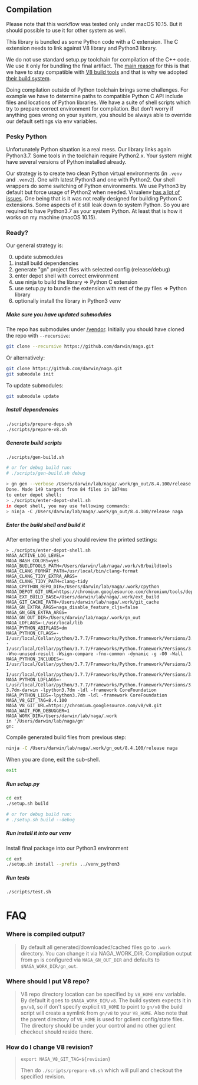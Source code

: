 ## Compilation

Please note that this workflow was tested only under macOS 10.15. 
But it should possible to use it for other system as well.

This library is bundled as some Python code with a C extension. 
The C extension needs to link against V8 library and Python3 library.

We do not use standard setup.py toolchain for compilation of the C++ code. 
We use it only for bundling the final artifact.
The [main reason](https://github.com/area1/stpyv8/issues/9) for this is that we 
have to stay compatible with [V8 build tools](https://v8.dev/docs/build) and
that is why we adopted [their build system](https://gn.googlesource.com/gn/+/master/docs/reference.md).

Doing compilation outside of Python toolchain brings some challenges.
For example we have to determine paths to compatible Python C API include files and locations of Python libraries.
We have a suite of shell scripts which try to prepare correct environment for compilation.
But don't worry if anything goes wrong on your system, you should be always able to override 
our default settings via env variables. 

### Pesky Python

Unfortunately Python situation is a real mess.
Our library links again Python3.7. Some tools in the toolchain require Python2.x.
Your system might have several versions of Python installed already.
  
Our strategy is to create two clean Python virtual environments (in `.venv` and `.venv2`). 
One with latest Python3 and one with Python2. Our shell wrappers do some switching of Python environments.
We use Python3 by default but force usage of Python2 when needed.
Virualenv [has a lot of issues](https://datagrok.org/python/activate). 
One being that is it was not really designed for building Python C extensions.
Some aspects of it still leak down to system Python. So you are required to have Python3.7 as your system Python.
At least that is how it works on my machine (macOS 10.15).

### Ready?

Our general strategy is:

0. update submodules
1. install build dependencies
2. generate "gn" project files with selected config (release/debug)
3. enter depot shell with correct environment
4. use ninja to build the library => Python C extension
5. use setup.py to bundle the extension with rest of the py files => Python library
6. optionally install the library in Python3 venv

##### Make sure you have updated submodules

The repo has submodules under [/vendor](../vendor). Initially you should have cloned the repo with `--recursive`:
```bash
git clone --recursive https://github.com/darwin/naga.git
```

Or alternatively:
```bash
git clone https://github.com/darwin/naga.git
git submodule init
```

To update submodules:
```bash
git submodule update
```

##### Install dependencies

```bash
./scripts/prepare-deps.sh
./scripts/prepare-v8.sh
```

##### Generate build scripts

```bash
./scripts/gen-build.sh

# or for debug build run:
# ./scripts/gen-build.sh debug
```

```bash
> gn gen --verbose /Users/darwin/lab/naga/.work/gn_out/8.4.100/release --args=import("//args/release.gn") naga_disable_feature_cljs=false
Done. Made 149 targets from 84 files in 1874ms
to enter depot shell:
> ./scripts/enter-depot-shell.sh
in depot shell, you may use following commands:
> ninja -C /Users/darwin/lab/naga/.work/gn_out/8.4.100/release naga
```

##### Enter the build shell and build it

After entering the shell you should review the printed settings:

```
> ./scripts/enter-depot-shell.sh
NAGA_ACTIVE_LOG_LEVEL=
NAGA_BASH_COLORS=yes
NAGA_BUILDTOOLS_PATH=/Users/darwin/lab/naga/.work/v8/buildtools
NAGA_CLANG_FORMAT_PATH=/usr/local/bin/clang-format
NAGA_CLANG_TIDY_EXTRA_ARGS=
NAGA_CLANG_TIDY_PATH=clang-tidy
NAGA_CPYTHON_REPO_DIR=/Users/darwin/lab/naga/.work/cpython
NAGA_DEPOT_GIT_URL=https://chromium.googlesource.com/chromium/tools/depot_tools.git
NAGA_EXT_BUILD_BASE=/Users/darwin/lab/naga/.work/ext_build
NAGA_GIT_CACHE_PATH=/Users/darwin/lab/naga/.work/git_cache
NAGA_GN_EXTRA_ARGS=naga_disable_feature_cljs=false
NAGA_GN_GEN_EXTRA_ARGS=
NAGA_GN_OUT_DIR=/Users/darwin/lab/naga/.work/gn_out
NAGA_LDFLAGS=-L/usr/local/lib
NAGA_PYTHON_ABIFLAGS=dm
NAGA_PYTHON_CFLAGS=-I/usr/local/Cellar/python/3.7.7/Frameworks/Python.framework/Versions/3.7/include/python3.7dm -I/usr/local/Cellar/python/3.7.7/Frameworks/Python.framework/Versions/3.7/include/python3.7dm -Wno-unused-result -Wsign-compare -fno-common -dynamic -g -O0 -Wall
NAGA_PYTHON_INCLUDES=-I/usr/local/Cellar/python/3.7.7/Frameworks/Python.framework/Versions/3.7/include/python3.7dm -I/usr/local/Cellar/python/3.7.7/Frameworks/Python.framework/Versions/3.7/include/python3.7dm
NAGA_PYTHON_LDFLAGS=-L/usr/local/Cellar/python/3.7.7/Frameworks/Python.framework/Versions/3.7/lib/python3.7/config-3.7dm-darwin -lpython3.7dm -ldl -framework CoreFoundation
NAGA_PYTHON_LIBS=-lpython3.7dm -ldl -framework CoreFoundation
NAGA_V8_GIT_TAG=8.4.100
NAGA_V8_GIT_URL=https://chromium.googlesource.com/v8/v8.git
NAGA_WAIT_FOR_DEBUGGER=1
NAGA_WORK_DIR=/Users/darwin/lab/naga/.work
in '/Users/darwin/lab/naga/gn'
gn:
```

Compile generated build files from previous step: 
```bash
ninja -C /Users/darwin/lab/naga/.work/gn_out/8.4.100/release naga
```

When you are done, exit the sub-shell.
```bash
exit
```

##### Run setup.py

```bash
cd ext
./setup.sh build

# or for debug build run:
# ./setup.sh build --debug
```

##### Run install it into our venv

Install final package into our Python3 environment

```bash
cd ext
./setup.sh install --prefix ../venv_python3
```

##### Run tests

```bash
./scripts/test.sh
```

# FAQ

### Where is compiled output?

> By default all generated/downloaded/cached files go to `.work` directory. You can change it via NAGA_WORK_DIR.
> Compilation output from `gn` is configured via `NAGA_GN_OUT_DIR` and defaults to `$NAGA_WORK_DIR/gn_out`. 

### Where should I put V8 repo?

> V8 repo directory location can be specified by `V8_HOME` env variable. By default it goes to `$NAGA_WORK_DIR/v8`.
> The build system expects it in `gn/v8`, so if don't specify explicit `V8_HOME` to point to `gn/v8`
> the build script will create a symlink from `gn/v8` to your `V8_HOME`. 
> Also note that the parent directory of `V8_HOME` is used for gclient config/state files. The directory should
> be under your control and no other gclient checkout should reside there.
 
### How do I change V8 revision?

> `export NAGA_V8_GIT_TAG=${revision}`
>
> Then do `./scripts/prepare-v8.sh` which will pull and checkout the specified revision.
